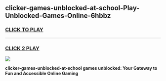 
## clicker-games-unblocked-at-school-Play-Unblocked-Games-Online-6hbbz
<h3>
<a href="https://premium76.site?title=clicker-games-unblocked-at-school&ref=25A">CLICK TO PLAY</a></h3>
<hr>

<h3>
<a href="https://premium76.site?title=clicker-games-unblocked-at-school&ref=25A">CLICK 2 PLAY</a>
  
</h3>

<a href="https://premium76.site?title=clicker-games-unblocked-at-school&ref=25A"><img src="https://clearcache.store/games.png"></a>


**clicker-games-unblocked-at-school games unblocked: Your Gateway to Fun and Accessible Online Gaming**
